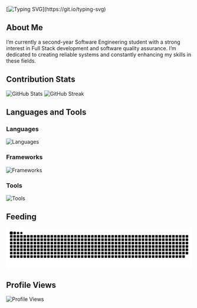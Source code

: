 [![Typing SVG](https://readme-typing-svg.herokuapp.com?font=Poppins&size=28&pause=1000&width=435&lines=Hi+There+%F0%9F%91%8B;I'm+Matheesha+!)](https://git.io/typing-svg)

## About Me

I’m currently a second-year Software Engineering student with a strong interest in Full Stack development and software quality assurance. I’m dedicated to creating reliable systems and constantly enhancing my skills in these fields.

## Contribution Stats

<div align="start">
  <img width="400px" src="https://github-readme-stats.vercel.app/api?username=matheesha2000&theme=gotham&show_icons=true&hide_border=true&count_private=true" alt="GitHub Stats" />
  <img width="400px" src="https://github-readme-streak-stats.herokuapp.com/?user=matheesha2000&theme=gotham&hide_border=true" alt="GitHub Streak" />
</div>

## Languages and Tools

### Languages

![Languages](https://skillicons.dev/icons?i=html,css,sass,js,c,cs,java,mysql,dart,swift,arduino)

### Frameworks

![Frameworks](https://skillicons.dev/icons?i=bootstrap,tailwindcss,react,nextjs,flutter,materialui,dotnet)

### Tools

![Tools](https://skillicons.dev/icons?i=vscode,androidstudio,firebase,git,postman,docker,vercel,notion,ai,ae,figma)

## Feeding

<p align="center">
  <img src="https://raw.githubusercontent.com/matheesha2000/matheesha2000/output/github-contribution-grid-snake-dark.svg" alt="GitHub Contribution Snake" />
</p>


## Profile Views

![Profile Views](https://profile-counter.glitch.me/matheesha2000/count.svg)


